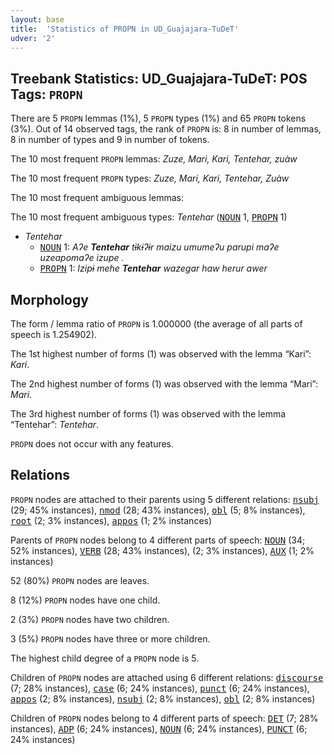 ```yaml
---
layout: base
title:  'Statistics of PROPN in UD_Guajajara-TuDeT'
udver: '2'
---
```


## Treebank Statistics: UD_Guajajara-TuDeT: POS Tags: `PROPN`

There are 5 `PROPN` lemmas (1%), 5 `PROPN` types (1%) and 65 `PROPN` tokens (3%).
Out of 14 observed tags, the rank of `PROPN` is: 8 in number of lemmas, 8 in number of types and 9 in number of tokens.

The 10 most frequent `PROPN` lemmas: <em>Zuze, Mari, Kari, Tentehar, zuàw</em>

The 10 most frequent `PROPN` types:  <em>Zuze, Mari, Kari, Tentehar, Zuàw</em>

The 10 most frequent ambiguous lemmas: 

The 10 most frequent ambiguous types:  <em>Tentehar</em> (<tt><a href="gub_tudet-pos-NOUN.html">NOUN</a></tt> 1, <tt><a href="gub_tudet-pos-PROPN.html">PROPN</a></tt> 1)


* <em>Tentehar</em>
  * <tt><a href="gub_tudet-pos-NOUN.html">NOUN</a></tt> 1: <em>Aʔe <b>Tentehar</b> tɨkɨʔɨr maizu umumeʔu parupi maʔe uzeapomaʔe izupe .</em>
  * <tt><a href="gub_tudet-pos-PROPN.html">PROPN</a></tt> 1: <em>Izipɨ mehe <b>Tentehar</b> wazegar haw herur awer</em>

## Morphology

The form / lemma ratio of `PROPN` is 1.000000 (the average of all parts of speech is 1.254902).

The 1st highest number of forms (1) was observed with the lemma “Kari”: <em>Kari</em>.

The 2nd highest number of forms (1) was observed with the lemma “Mari”: <em>Mari</em>.

The 3rd highest number of forms (1) was observed with the lemma “Tentehar”: <em>Tentehar</em>.

`PROPN` does not occur with any features.


## Relations

`PROPN` nodes are attached to their parents using 5 different relations: <tt><a href="gub_tudet-dep-nsubj.html">nsubj</a></tt> (29; 45% instances), <tt><a href="gub_tudet-dep-nmod.html">nmod</a></tt> (28; 43% instances), <tt><a href="gub_tudet-dep-obl.html">obl</a></tt> (5; 8% instances), <tt><a href="gub_tudet-dep-root.html">root</a></tt> (2; 3% instances), <tt><a href="gub_tudet-dep-appos.html">appos</a></tt> (1; 2% instances)

Parents of `PROPN` nodes belong to 4 different parts of speech: <tt><a href="gub_tudet-pos-NOUN.html">NOUN</a></tt> (34; 52% instances), <tt><a href="gub_tudet-pos-VERB.html">VERB</a></tt> (28; 43% instances),  (2; 3% instances), <tt><a href="gub_tudet-pos-AUX.html">AUX</a></tt> (1; 2% instances)

52 (80%) `PROPN` nodes are leaves.

8 (12%) `PROPN` nodes have one child.

2 (3%) `PROPN` nodes have two children.

3 (5%) `PROPN` nodes have three or more children.

The highest child degree of a `PROPN` node is 5.

Children of `PROPN` nodes are attached using 6 different relations: <tt><a href="gub_tudet-dep-discourse.html">discourse</a></tt> (7; 28% instances), <tt><a href="gub_tudet-dep-case.html">case</a></tt> (6; 24% instances), <tt><a href="gub_tudet-dep-punct.html">punct</a></tt> (6; 24% instances), <tt><a href="gub_tudet-dep-appos.html">appos</a></tt> (2; 8% instances), <tt><a href="gub_tudet-dep-nsubj.html">nsubj</a></tt> (2; 8% instances), <tt><a href="gub_tudet-dep-obl.html">obl</a></tt> (2; 8% instances)

Children of `PROPN` nodes belong to 4 different parts of speech: <tt><a href="gub_tudet-pos-DET.html">DET</a></tt> (7; 28% instances), <tt><a href="gub_tudet-pos-ADP.html">ADP</a></tt> (6; 24% instances), <tt><a href="gub_tudet-pos-NOUN.html">NOUN</a></tt> (6; 24% instances), <tt><a href="gub_tudet-pos-PUNCT.html">PUNCT</a></tt> (6; 24% instances)

